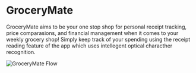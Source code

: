 # GroceryMate
GroceryMate aims to be your one stop shop for personal receipt tracking, price comparasions, and financial management when it comes to your weekly grocery shop! Simply keep track of your spending using the receipt reading feature of the app which uses intellegent optical characther recognition.

![GroceryMate Flow](GroceryMate/AndroidOnly-numbered.PNG?raw=true "Application Architecture")
        
      

